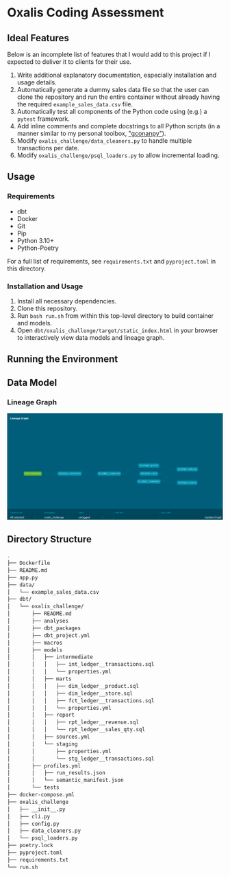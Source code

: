 # Oxalis Coding Assessment

## Ideal Features

Below is an incomplete list of features that I would add to this project if I expected to deliver it to clients for their use.

1. Write additional explanatory documentation, especially installation and usage details.
1. Automatically generate a dummy sales data file so that the user can clone the repository and run the entire container without already having the required `example_sales_data.csv` file.
1. Automatically test all components of the Python code using (e.g.) a `pytest` framework.
1. Add inline comments and complete docstrings to all Python scripts (in a manner similar to my personal toolbox, ["gconanpy"](https://github.com/GregConan/gconanpy)).
1. Modify `oxalis_challenge/data_cleaners.py` to handle multiple transactions per date.
1. Modify `oxalis_challenge/psql_loaders.py` to allow incremental loading.

## Usage

### Requirements

- dbt
- Docker
- Git
- Pip
- Python 3.10+
- Python-Poetry

For a full list of requirements, see `requirements.txt` and `pyproject.toml` in this directory.

### Installation and Usage

1. Install all necessary dependencies.
1. Clone this repository.
1. Run `bash run.sh` from within this top-level directory to build container and models.
1. Open `dbt/oxalis_challenge/target/static_index.html` in your browser to interactively view data models and lineage graph.

## Running the Environment

## Data Model

### Lineage Graph

![Data Models Lineage Graph](lineage_graph_screenshot_2025-05-19.png)

## Directory Structure

```sh
.
├── Dockerfile
├── README.md
├── app.py
├── data/
│   └── example_sales_data.csv
├── dbt/
│   └── oxalis_challenge/
│       ├── README.md
│       ├── analyses
│       ├── dbt_packages
│       ├── dbt_project.yml
│       ├── macros
│       ├── models
│       │   ├── intermediate
│       │   │   ├── int_ledger__transactions.sql
│       │   │   └── properties.yml
│       │   ├── marts
│       │   │   ├── dim_ledger__product.sql
│       │   │   ├── dim_ledger__store.sql
│       │   │   ├── fct_ledger__transactions.sql
│       │   │   └── properties.yml
│       │   ├── report
│       │   │   ├── rpt_ledger__revenue.sql
│       │   │   └── rpt_ledger__sales_qty.sql
│       │   ├── sources.yml
│       │   └── staging
│       │       ├── properties.yml
│       │       └── stg_ledger__transactions.sql
│       ├── profiles.yml
│       │   ├── run_results.json
│       │   └── semantic_manifest.json
│       └── tests
├── docker-compose.yml
├── oxalis_challenge
│   ├── __init__.py
│   ├── cli.py
│   ├── config.py
│   ├── data_cleaners.py
│   └── psql_loaders.py
├── poetry.lock
├── pyproject.toml
├── requirements.txt
└── run.sh
```
